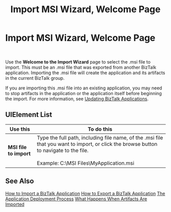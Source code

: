 ﻿---
title: Import MSI Wizard, Welcome Page
TOCTitle: Import MSI Wizard, Welcome Page
ms:assetid: 659a2aa8-279a-479a-bf39-9f1c1be5fe1a
ms:mtpsurl: https://msdn.microsoft.com/en-us/library/Aa560529(v=BTS.80)
ms:contentKeyID: 51528543
ms.date: 08/30/2017
mtps_version: v=BTS.80
f1_keywords:
- bts10.appdeploy.app.import.welcome
---

# Import MSI Wizard, Welcome Page

 

Use the **Welcome to the Import Wizard** page to select the .msi file to import. This must be an .msi file that was exported from another BizTalk application. Importing the .msi file will create the application and its artifacts in the current BizTalk group.

If you are importing this .msi file into an existing application, you may need to stop artifacts in the application or the application itself before beginning the import. For more information, see [Updating BizTalk Applications](https://msdn.microsoft.com/en-us/library/aa560380\(v=bts.80\)).

## UIElement List

<table>
<thead>
<tr class="header">
<th>Use this</th>
<th>To do this</th>
</tr>
</thead>
<tbody>
<tr class="odd">
<td><strong>MSI file to import</strong></td>
<td>Type the full path, including file name, of the .msi file that you want to import, or click the browse button to navigate to the file.<br />
<br />
Example: C:\MSI Files\MyApplication.msi</td>
</tr>
</tbody>
</table>


## See Also

[How to Import a BizTalk Application](https://msdn.microsoft.com/en-us/library/aa560132\(v=bts.80\))  
[How to Export a BizTalk Application](https://msdn.microsoft.com/en-us/library/aa577804\(v=bts.80\))  
[The Application Deployment Process](https://msdn.microsoft.com/en-us/library/aa559316\(v=bts.80\))  
[What Happens When Artifacts Are Imported](https://msdn.microsoft.com/en-us/library/aa577939\(v=bts.80\))

